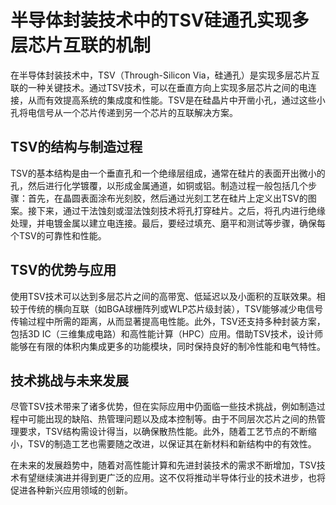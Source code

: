 # 半导体封装技术中的TSV硅通孔实现多层芯片互联的机制

在半导体封装技术中，TSV（Through-Silicon Via，硅通孔）是实现多层芯片互联的一种关键技术。通过TSV技术，可以在垂直方向上实现多层芯片之间的电连接，从而有效提高系统的集成度和性能。TSV是在硅晶片中开凿小孔，通过这些小孔将电信号从一个芯片传递到另一个芯片的互联解决方案。

## TSV的结构与制造过程

TSV的基本结构是由一个垂直孔和一个绝缘层组成，通常在硅片的表面开出微小的孔，然后进行化学镀覆，以形成金属通道，如铜或铝。制造过程一般包括几个步骤：首先，在晶圆表面涂布光刻胶，然后通过光刻工艺在硅片上定义出TSV的图案。接下来，通过干法蚀刻或湿法蚀刻技术将孔打穿硅片。之后，将孔内进行绝缘处理，并电镀金属以建立电连接。最后，要经过填充、磨平和测试等步骤，确保每个TSV的可靠性和性能。

## TSV的优势与应用

使用TSV技术可以达到多层芯片之间的高带宽、低延迟以及小面积的互联效果。相较于传统的横向互联（如BGA球栅阵列或WLP芯片级封装），TSV能够减少电信号传输过程中所需的距离，从而显著提高电性能。此外，TSV还支持多种封装方案，包括3D IC（三维集成电路）和高性能计算（HPC）应用。借助TSV技术，设计师能够在有限的体积内集成更多的功能模块，同时保持良好的制冷性能和电气特性。

## 技术挑战与未来发展

尽管TSV技术带来了诸多优势，但在实际应用中仍面临一些技术挑战，例如制造过程中可能出现的缺陷、热管理问题以及成本控制等。由于不同层次芯片之间的热管理要求，TSV结构需设计得当，以确保散热性能。此外，随着工艺节点的不断缩小，TSV的制造工艺也需要随之改进，以保证其在新材料和新结构中的有效性。

在未来的发展趋势中，随着对高性能计算和先进封装技术的需求不断增加，TSV技术有望继续演进并得到更广泛的应用。这不仅将推动半导体行业的技术进步，也将促进各种新兴应用领域的创新。
